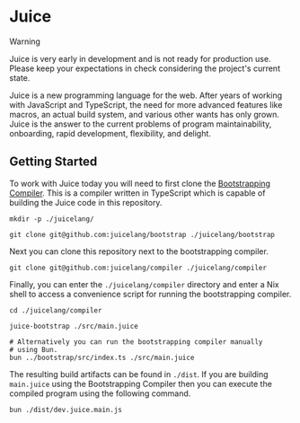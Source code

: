 # Juice

> [!WARNING]
> Juice is very early in development and is not ready
> for production use. Please keep your expectations
> in check considering the project's current state.

Juice is a new programming language for the web. After
years of working with JavaScript and TypeScript, the need
for more advanced features like macros, an actual build
system, and various other wants has only grown. Juice is
the answer to the current problems of program maintainability,
onboarding, rapid development, flexibility, and delight.

## Getting Started

To work with Juice today you will need to first clone
the [Bootstrapping Compiler](https://github.com/juicelang/bootstrap).
This is a compiler written in TypeScript which is capable of building
the Juice code in this repository.

```shell
mkdir -p ./juicelang/

git clone git@github.com:juicelang/bootstrap ./juicelang/bootstrap
```

Next you can clone this repository next to the bootstrapping compiler.

```shell
git clone git@github.com:juicelang/compiler ./juicelang/compiler
```

Finally, you can enter the `./juicelang/compiler` directory and
enter a Nix shell to access a convenience script for running the
bootstrapping compiler.

```shell
cd ./juicelang/compiler

juice-bootstrap ./src/main.juice

# Alternatively you can run the bootstrapping compiler manually
# using Bun.
bun ../bootstrap/src/index.ts ./src/main.juice
```

The resulting build artifacts can be found in `./dist`. If you are
building `main.juice` using the Bootstrapping Compiler then you can
execute the compiled program using the following command.

```shell
bun ./dist/dev.juice.main.js
```
